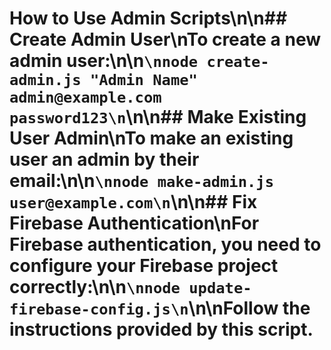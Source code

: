 # How to Use Admin Scripts\n\n## Create Admin User\nTo create a new admin user:\n\n```\nnode create-admin.js "Admin Name" admin@example.com password123\n```\n\n## Make Existing User Admin\nTo make an existing user an admin by their email:\n\n```\nnode make-admin.js user@example.com\n```\n\n## Fix Firebase Authentication\nFor Firebase authentication, you need to configure your Firebase project correctly:\n\n```\nnode update-firebase-config.js\n```\n\nFollow the instructions provided by this script.
